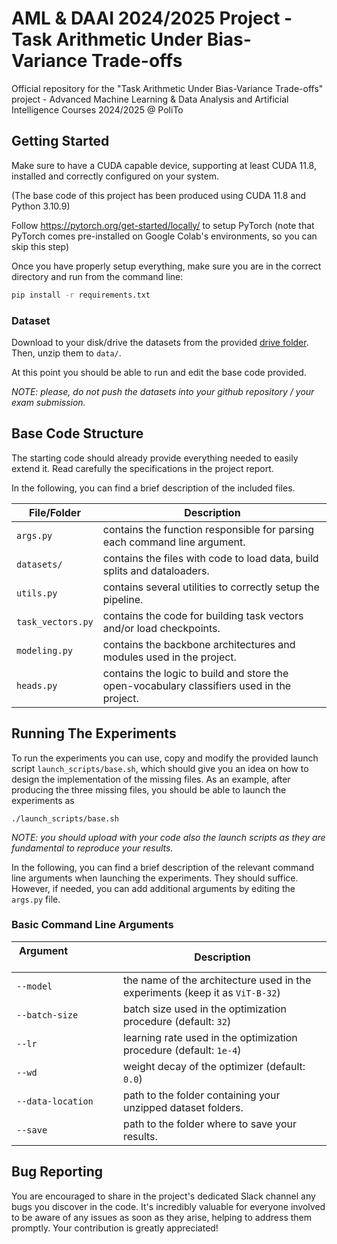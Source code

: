 # AML & DAAI 2024/2025 Project - Task Arithmetic Under Bias-Variance Trade-offs
Official repository for the "Task Arithmetic Under Bias-Variance Trade-offs" project - Advanced Machine Learning & Data Analysis and Artificial Intelligence Courses 2024/2025 @ PoliTo

## Getting Started
Make sure to have a CUDA capable device, supporting at least CUDA 11.8, installed and correctly configured on your system. 

(The base code of this project has been produced using CUDA 11.8 and Python 3.10.9)

Follow https://pytorch.org/get-started/locally/ to setup PyTorch (note that PyTorch comes pre-installed on Google Colab's environments, so you can skip this step)

Once you have properly setup everything, make sure you are in the correct directory and run from the command line:
```bash
pip install -r requirements.txt
```

### Dataset
Download to your disk/drive the datasets from the provided [drive folder](https://drive.google.com/drive/folders/1BiK9sYyTslcxQQoS3vZGF02hRg6OQpR4). Then, unzip them to `data/`.

At this point you should be able to run and edit the base code provided.

*NOTE: please, do not push the datasets into your github repository / your exam submission.*

## Base Code Structure
The starting code should already provide everything needed to easily extend it. Read carefully the specifications in the project report.

In the following, you can find a brief description of the included files.

| File/Folder | Description |
| ---- | ----------- |
| `args.py` | contains the function responsible for parsing each command line argument. |
| `datasets/` | contains the files with code to load data, build splits and dataloaders. |
| `utils.py` | contains several utilities to correctly setup the pipeline. |
| `task_vectors.py` | contains the code for building task vectors and/or load checkpoints. |
| `modeling.py` | contains the backbone architectures and modules used in the project. |
| `heads.py` | contains the logic to build and store the open-vocabulary classifiers used in the project. |

## Running The Experiments
To run the experiments you can use, copy and modify the provided launch script `launch_scripts/base.sh`, which should give you an idea on how to design the implementation of the missing files.
As an example, after producing the three missing files, you should be able to launch the experiments as
```
./launch_scripts/base.sh
```

*NOTE: you should upload with your code also the launch scripts as they are fundamental to reproduce your results.*

In the following, you can find a brief description of the relevant command line arguments when launching the experiments. They should suffice. However, if needed, you can add additional arguments by editing the `args.py` file.

### Basic Command Line Arguments
| Argument &nbsp; &nbsp; &nbsp; &nbsp; &nbsp; &nbsp; &nbsp; &nbsp; &nbsp; &nbsp; &nbsp; &nbsp; &nbsp; &nbsp; &nbsp; &nbsp; &nbsp;&nbsp; &nbsp;  | Description |
| -------- | ----------- |
| `--model` | the name of the architecture used in the experiments (keep it as `ViT-B-32`) |
| `--batch-size` | batch size used in the optimization procedure (default: `32`) |
| `--lr` | learning rate used in the optimization procedure (default: `1e-4`) |
| `--wd` | weight decay of the optimizer (default: `0.0`) |
| `--data-location` | path to the folder containing your unzipped dataset folders. |
| `--save` | path to the folder where to save your results. |


## Bug Reporting
You are encouraged to share in the project's dedicated Slack channel any bugs you discover in the code. It's incredibly valuable for everyone involved to be aware of any issues as soon as they arise, helping to address them promptly. Your contribution is greatly appreciated!
